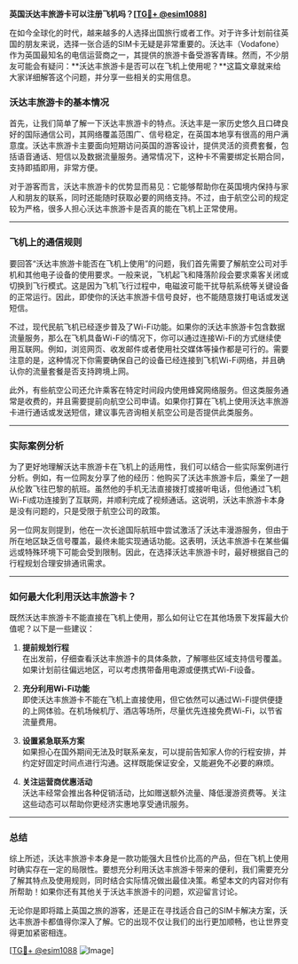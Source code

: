 **英国沃达丰旅游卡可以注册飞机吗？[[TG💪+ @esim1088](https://t.me/s/esim1088)]**

在如今全球化的时代，越来越多的人选择出国旅行或者工作。对于许多计划前往英国的朋友来说，选择一张合适的SIM卡无疑是非常重要的。沃达丰（Vodafone）作为英国最知名的电信运营商之一，其提供的旅游卡备受游客青睐。然而，不少朋友可能会有疑问：**沃达丰旅游卡是否可以在飞机上使用呢？**这篇文章就来给大家详细解答这个问题，并分享一些相关的实用信息。

### 沃达丰旅游卡的基本情况

首先，让我们简单了解一下沃达丰旅游卡的特点。沃达丰是一家历史悠久且口碑良好的国际通信公司，其网络覆盖范围广、信号稳定，在英国本地享有很高的用户满意度。沃达丰旅游卡主要面向短期访问英国的游客设计，提供灵活的资费套餐，包括语音通话、短信以及数据流量服务。通常情况下，这种卡不需要绑定长期合同，支持即插即用，非常方便。

对于游客而言，沃达丰旅游卡的优势显而易见：它能够帮助你在英国境内保持与家人和朋友的联系，同时还能随时获取必要的网络支持。不过，由于航空公司的规定较为严格，很多人担心沃达丰旅游卡是否真的能在飞机上正常使用。

---

### 飞机上的通信规则

要回答“沃达丰旅游卡能否在飞机上使用”的问题，我们首先需要了解航空公司对手机和其他电子设备的使用要求。一般来说，飞机起飞和降落阶段会要求乘客关闭或切换到飞行模式。这是因为飞机飞行过程中，电磁波可能干扰导航系统等关键设备的正常运行。因此，即使你的沃达丰旅游卡信号良好，也不能随意拨打电话或发送短信。

不过，现代民航飞机已经逐步普及了Wi-Fi功能。如果你的沃达丰旅游卡包含数据流量服务，那么在飞机具备Wi-Fi的情况下，你可以通过连接Wi-Fi的方式继续使用互联网。例如，浏览网页、收发邮件或者使用社交媒体等操作都是可行的。需要注意的是，这种情况下你需要确保自己的设备已经连接到飞机Wi-Fi网络，并且确认你的流量套餐是否支持跨境上网。

此外，有些航空公司还允许乘客在特定时间段内使用蜂窝网络服务。但这类服务通常是收费的，并且需要提前向航空公司申请。如果你打算在飞机上使用沃达丰旅游卡进行通话或发送短信，建议事先咨询相关航空公司是否提供此类服务。

---

### 实际案例分析

为了更好地理解沃达丰旅游卡在飞机上的适用性，我们可以结合一些实际案例进行分析。例如，有一位网友分享了他的经历：他购买了沃达丰旅游卡后，乘坐了一趟从伦敦飞往巴黎的航班。虽然他的手机无法直接拨打或接听电话，但他通过飞机Wi-Fi成功连接到了互联网，并顺利完成了视频通话。这说明，沃达丰旅游卡本身是没有问题的，只是受限于航空公司的政策。

另一位网友则提到，他在一次长途国际航班中尝试激活了沃达丰漫游服务，但由于所在地区缺乏信号覆盖，最终未能实现通话功能。这表明，沃达丰旅游卡在某些偏远或特殊环境下可能会受到限制。因此，在选择沃达丰旅游卡时，最好根据自己的行程规划合理安排通讯需求。

---

### 如何最大化利用沃达丰旅游卡？

既然沃达丰旅游卡不能直接在飞机上使用，那么如何让它在其他场景下发挥最大价值呢？以下是一些建议：

1. **提前规划行程**  
   在出发前，仔细查看沃达丰旅游卡的具体条款，了解哪些区域支持信号覆盖。如果计划前往偏远地区，可以考虑携带备用电源或便携式Wi-Fi设备。

2. **充分利用Wi-Fi功能**  
   即使沃达丰旅游卡不能在飞机上直接使用，但它依然可以通过Wi-Fi提供便捷的上网体验。在机场候机厅、酒店等场所，尽量优先连接免费Wi-Fi，以节省流量费用。

3. **设置紧急联系方案**  
   如果担心在国外期间无法及时联系亲友，可以提前告知家人你的行程安排，并约定好固定时间点进行沟通。这样既能保证安全，又能避免不必要的麻烦。

4. **关注运营商优惠活动**  
   沃达丰经常会推出各种促销活动，比如赠送额外流量、降低漫游资费等。关注这些动态可以帮助你更经济实惠地享受通讯服务。

---

### 总结

综上所述，沃达丰旅游卡本身是一款功能强大且性价比高的产品，但在飞机上使用时确实存在一定的局限性。要想充分利用沃达丰旅游卡带来的便利，我们需要充分了解其特点及使用规则，同时结合实际情况做出最佳决策。希望本文的内容对你有所帮助！如果你还有其他关于沃达丰旅游卡的问题，欢迎留言讨论。

无论你是即将踏上英国之旅的游客，还是正在寻找适合自己的SIM卡解决方案，沃达丰旅游卡都值得你深入了解。它的出现不仅让我们的出行更加顺畅，也让世界变得更加紧密相连。

[[TG💪+ @esim1088](https://t.me/s/esim1088) ![Image](https://i.postimg.cc/4NQfJmqS/Snipaste-2025-05-13-00-14-12.png)]